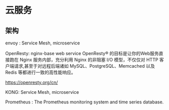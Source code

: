 # 云服务

## 架构

envoy   : Service Mesh, microservice

OpenResty: nginx-base web service OpenResty® 的目标是让你的Web服务直接跑在 Nginx 服务内部，充分利用 Nginx 的非阻塞 I/O 模型，不仅仅对 HTTP 客户端请求,甚至于对远程后端诸如 MySQL、PostgreSQL、Memcached 以及 Redis 等都进行一致的高性能响应。

https://openresty.org/cn/

KONG: Service Mesh, microservice

Prometheus : The Prometheus monitoring system and time series database.